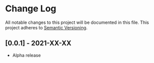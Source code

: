 Change Log
==========
All notable changes to this project will be documented in this file.
This project adheres to [Semantic Versioning](https://semver.org/).

[0.0.1] - 2021-XX-XX
--------------------
* Alpha release
